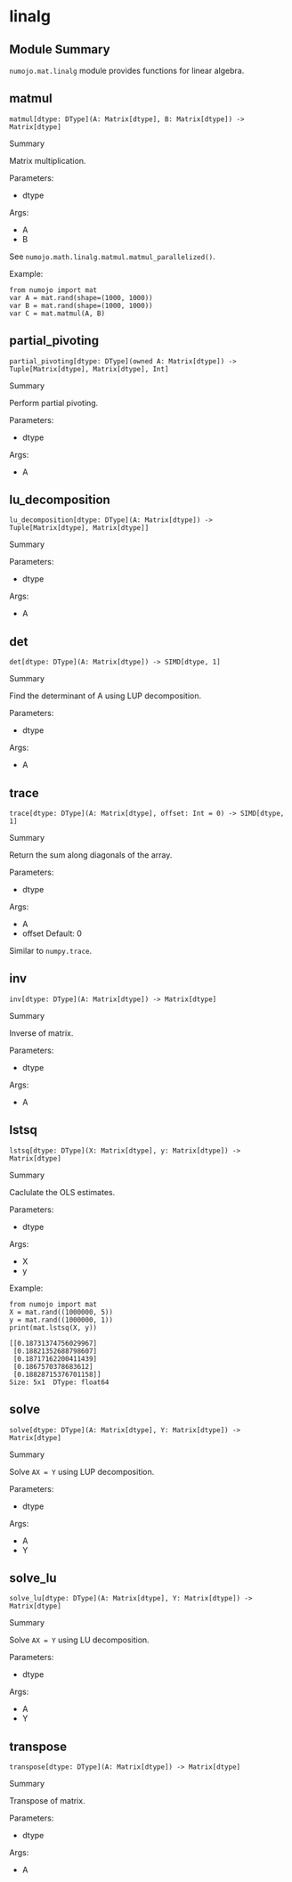 



# linalg

##  Module Summary
  
`numojo.mat.linalg` module provides functions for linear algebra.
## matmul


```Mojo
matmul[dtype: DType](A: Matrix[dtype], B: Matrix[dtype]) -> Matrix[dtype]
```  
Summary  
  
Matrix multiplication.  
  
Parameters:  

- dtype
  
Args:  

- A
- B


See `numojo.math.linalg.matmul.matmul_parallelized()`.

Example:
```mojo
from numojo import mat
var A = mat.rand(shape=(1000, 1000))
var B = mat.rand(shape=(1000, 1000))
var C = mat.matmul(A, B)
```
## partial_pivoting


```Mojo
partial_pivoting[dtype: DType](owned A: Matrix[dtype]) -> Tuple[Matrix[dtype], Matrix[dtype], Int]
```  
Summary  
  
Perform partial pivoting.  
  
Parameters:  

- dtype
  
Args:  

- A

## lu_decomposition


```Mojo
lu_decomposition[dtype: DType](A: Matrix[dtype]) -> Tuple[Matrix[dtype], Matrix[dtype]]
```  
Summary  
  
  
  
Parameters:  

- dtype
  
Args:  

- A

## det


```Mojo
det[dtype: DType](A: Matrix[dtype]) -> SIMD[dtype, 1]
```  
Summary  
  
Find the determinant of A using LUP decomposition.  
  
Parameters:  

- dtype
  
Args:  

- A

## trace


```Mojo
trace[dtype: DType](A: Matrix[dtype], offset: Int = 0) -> SIMD[dtype, 1]
```  
Summary  
  
Return the sum along diagonals of the array.  
  
Parameters:  

- dtype
  
Args:  

- A
- offset Default: 0


Similar to `numpy.trace`.
## inv


```Mojo
inv[dtype: DType](A: Matrix[dtype]) -> Matrix[dtype]
```  
Summary  
  
Inverse of matrix.  
  
Parameters:  

- dtype
  
Args:  

- A

## lstsq


```Mojo
lstsq[dtype: DType](X: Matrix[dtype], y: Matrix[dtype]) -> Matrix[dtype]
```  
Summary  
  
Caclulate the OLS estimates.  
  
Parameters:  

- dtype
  
Args:  

- X
- y


Example:
```mojo
from numojo import mat
X = mat.rand((1000000, 5))
y = mat.rand((1000000, 1))
print(mat.lstsq(X, y))
```
```console
[[0.18731374756029967]
 [0.18821352688798607]
 [0.18717162200411439]
 [0.1867570378683612]
 [0.18828715376701158]]
Size: 5x1  DType: float64
```
## solve


```Mojo
solve[dtype: DType](A: Matrix[dtype], Y: Matrix[dtype]) -> Matrix[dtype]
```  
Summary  
  
Solve `AX = Y` using LUP decomposition.  
  
Parameters:  

- dtype
  
Args:  

- A
- Y

## solve_lu


```Mojo
solve_lu[dtype: DType](A: Matrix[dtype], Y: Matrix[dtype]) -> Matrix[dtype]
```  
Summary  
  
Solve `AX = Y` using LU decomposition.  
  
Parameters:  

- dtype
  
Args:  

- A
- Y

## transpose


```Mojo
transpose[dtype: DType](A: Matrix[dtype]) -> Matrix[dtype]
```  
Summary  
  
Transpose of matrix.  
  
Parameters:  

- dtype
  
Args:  

- A
